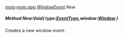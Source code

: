_[mojo](../../modules/mojo/mojo-module.md):[mojo.app](../../modules/mojo/mojo-app.md).[WindowEvent](../../modules/mojo/mojo-app-windowevent.md).New_
##### Method New:Void( type:[EventType](../../modules/mojo/mojo-app-eventtype.md),window:[Window](../../modules/mojo/mojo-app-window.md) )
Creates a new window event.
